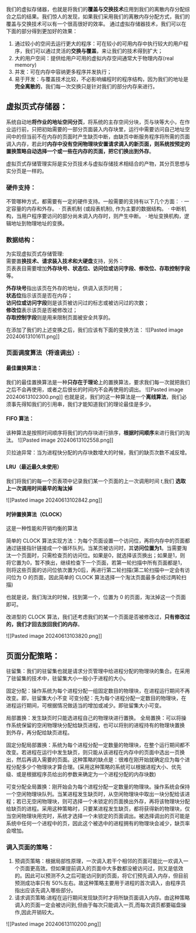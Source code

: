 我们的虚拟存储器，也就是将我们的**覆盖与交换技术**应用到我们的离散内存分配综合之后的结果。我们惊人的发现，如果我们采用我们的离散内存分配方式，我们的覆盖与交换技术可以有一个很高很好的效率。
通过虚拟存储器技术，我们可以在下面的部分得到更加好的效果：
1. 通过较小的空间去运行更大的程序：可在较小的可用内存中执行较大的用户程序，我们可以通过灵活的**交换与覆盖**，来让我们的技术得到扩大；  
2. 大的用户空间：提供给用户可用的虚拟内存空间通常大于物理内存(real memory)  
3. 并发：可在内存中容纳更多程序并发执行；  
4. 易于开发：与覆盖技术比较，不必影响编程时的程序结构，因为我们的地址是**完全离散的**，我们每一次交换只是针对我们的部分内存来进行。

## 虚拟页式存储器：
系统自动地**将作业的地址空间分页**，将系统的主存空间分块，页与块等大小，在作业运行前，只把初始需要的一部分页面装入内存块里，运行中需要访问自己地址空间中的但当前不在内存的页面时产生缺页中断，由缺页中断服务程序将所需的页面调入内存，若此时**内存中没有空闲物理块安置请求调入的新页面，则系统按预定的置换策略自动选择一个或一些在内存的页面，把它们换出到外存**。

虚拟页式存储管理实际是实分页技术与虚拟存储技术相结合的产物，其分页思想与实分页是一样的。
### 硬件支持：
不管哪种方式，都需要有一定的硬件支持。一般需要的支持有以下几个方面：
· 一定容量的内存和外存。
· 页表机制 (或段表机制), 作为主要的数据结构。
· 中断机构，当用户程序要访问的部分尚未调入内存时，则产生中断。
· 地址变换机构，逻辑地址到物理地址的变换。

### 数据结构：
为实现虚拟页式存储管理:  
需要置**换技术、请求装入技术和大硬盘**支持，另外：  
页表表目需要增加**外存块号、状态位、访问位或访问字段、修改位、存取控制字段**等。

**外存块号**指出该页在外存的地址，供调入该页时用；  
**状态位**指示该页是否在内存；  
**访问位或访问字段**则是该页被访问过的标志或被访问过的次数；  
**修改位**表示该页是否被修改过；  
**存取控制字段**则是用来限制页面被安全共享的。

在添加了我们的上述变换之后，我们应该有下面的变换方法：
![[Pasted image 20240613101611.png]]



### 页面调度算法（将谁调出）:
#### 最佳置换算法：
我们的最佳置换算法是一种**只存在于理论**上的置换算法，要求我们每一次就把我们之后不会再使用，或者之后很长的时间内不会再使用的调出。
![[Pasted image 20240613102300.png]]
也就是说，我们的这一种算法是一个**离线算法**，我们必须事先得知我们的引用串，我们才能知道我们的理论最佳是多少。

#### FIFO 算法：
该种算法是按照时间顺序将我们的内存块进行排序，**根据时间顺序**来进行我们的淘汰。
![[Pasted image 20240613102558.png]]

贝拉迪异常：当为进程快分配的内存块数增大的时候，我们的缺页次数不减反增。

#### LRU（最近最久未使用）
我们将我们的每一个页表项中记录我们某一个页面的上一次调用时间 $t$,我们 **选取上一次调用时间最早的淘汰掉**

![[Pasted image 20240613102842.png]]

#### 时钟置换算法（CLOCK）
这是一种性能和开销均衡的算法

简单的 CLOCK 算法实现方法：为每个页面设置一个访问位，再将内存中的页面都通过链接指针链接成一个循环队列。当某页被访问时，其**访问位置为1**。当需要淘汰一个页面时，只需检查页的访问位。如果是0，就选择该页换出；如果是1，则将它置为0，暂不换出，继续检查下一个页面，若第一轮扫描中所有页面都是1，则将这些页面的访问位依次置为0后，再进行第二轮扫描(第二轮扫描中一定会有访问位为 O 的页面，因此简单的 CLOCK 算法选择一个淘汰页面最多会经过两轮扫描)

也就是说，我们淘汰的时候，找到第一个，位置为 0 的页面，淘汰掉这一个页面即可。

改进型的 CLOCK 算法，我们还考虑我们的某一个页面是否被修改过，**只有修改过的，我们才回去放回我们的内存**。

![[Pasted image 20240613103820.png]]

## 页面分配策略：
驻留集：我们的驻留集也就是请求分页管理中给进程分配的物理块的集合。在采用了驻留集的技术中，驻留集大小一般小于进程的大小。

固定分配：操作系统为每个进程分配一组固定数目的物理块，在进程运行期间不再改变。即，驻留集大小不变
可变分配：先为每个进程分配一定数目的物理块，在进程运行期间，可根据情况做适当的增加或减少。即驻留集大小可变。

局部置换：发生缺页时只能选进程自己的物理块进行置换。
全局置换：可以将操作系统保留的空闲物理块分配给缺页进程，也可以将别的进程持有的物理块置换
到外存，再分配给缺页进程。

固定分配局部置换：系统为每个进程分配一定数量的物理块，在整个运行期间都不改变。若进程在运行中发生缺页，则只能从该进程在内存中的页面中选出一页换出，然后再调入需要的页面。这种策略的缺点是：很难在刚开始就确定应为每个进程分配多少个物理块才算合理。(采用这种策略的系统可以根据进程大小、优先级、或是根据程序员给出的参数来确定为一个进程分配的内存块数)

可变分配全局置换：刚开始会为每个进程分配一定数量的物理块。操作系统会保持一个空闲物理块队列。当某进程发生缺页时，从空闲物理块中取出一块分配给该进程；若已无空闲物理块，则可选择一个未锁定的页面换出外存，再将该物理块分配给缺页的进程。采用这种策略时，只要某进程发生缺页，都将获得新的物理块，仅当空闲物理块用完时，系统才选择一个未锁定的页面调出。被选择调出的页可能是系统中任何一个进程中的页，因此这个被选中的进程拥有的物理块会减少，缺页率会增加。

### 调入页面的策略：
1. 预调页策略：根据局部性原理，一次调入若干个相邻的页面可能比一欢调入一个页面更高效。但如果提前调入的页面中大多数都没被访问过，则又是低效的。因此可以预测不久之后可能访问到的页面，将它们预先调入内存，但目前预测成功率只有 50%左右。故这种策略主要用于进程的首次调入，由程序员指出应该先调入哪些部分。
2. 请求调页策略:进程在运行期间发现缺页时才将所缺页面调入内存。由这种策略调入的页面一定会被访问到,但由于每次只能调入一页,而每次调页都要磁盘操作,因此开销较大。

![[Pasted image 20240613110200.png]]


